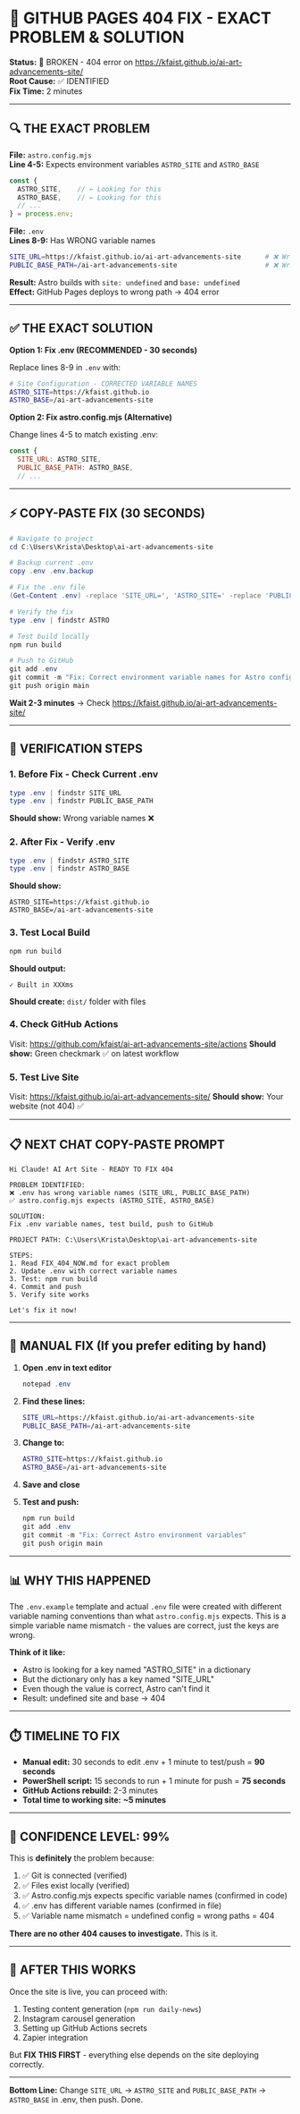 # 🎯 GITHUB PAGES 404 FIX - EXACT PROBLEM & SOLUTION

**Status:** 🔴 BROKEN - 404 error on https://kfaist.github.io/ai-art-advancements-site/  
**Root Cause:** ✅ IDENTIFIED  
**Fix Time:** 2 minutes

---

## 🔍 THE EXACT PROBLEM

**File:** `astro.config.mjs`  
**Line 4-5:** Expects environment variables `ASTRO_SITE` and `ASTRO_BASE`

```javascript
const {
  ASTRO_SITE,    // ← Looking for this
  ASTRO_BASE,    // ← Looking for this
  // ...
} = process.env;
```

**File:** `.env`  
**Lines 8-9:** Has WRONG variable names

```bash
SITE_URL=https://kfaist.github.io/ai-art-advancements-site      # ❌ Wrong name
PUBLIC_BASE_PATH=/ai-art-advancements-site                      # ❌ Wrong name
```

**Result:** Astro builds with `site: undefined` and `base: undefined`  
**Effect:** GitHub Pages deploys to wrong path → 404 error

---

## ✅ THE EXACT SOLUTION

**Option 1: Fix .env (RECOMMENDED - 30 seconds)**

Replace lines 8-9 in `.env` with:

```bash
# Site Configuration - CORRECTED VARIABLE NAMES
ASTRO_SITE=https://kfaist.github.io
ASTRO_BASE=/ai-art-advancements-site
```

**Option 2: Fix astro.config.mjs (Alternative)**

Change lines 4-5 to match existing .env:

```javascript
const {
  SITE_URL: ASTRO_SITE,
  PUBLIC_BASE_PATH: ASTRO_BASE,
  // ...
```

---

## ⚡ COPY-PASTE FIX (30 SECONDS)

```powershell
# Navigate to project
cd C:\Users\Krista\Desktop\ai-art-advancements-site

# Backup current .env
copy .env .env.backup

# Fix the .env file
(Get-Content .env) -replace 'SITE_URL=', 'ASTRO_SITE=' -replace 'PUBLIC_BASE_PATH=', 'ASTRO_BASE=' | Set-Content .env

# Verify the fix
type .env | findstr ASTRO

# Test build locally
npm run build

# Push to GitHub
git add .env
git commit -m "Fix: Correct environment variable names for Astro config"
git push origin main
```

**Wait 2-3 minutes** → Check https://kfaist.github.io/ai-art-advancements-site/

---

## 🔬 VERIFICATION STEPS

### 1. Before Fix - Check Current .env
```powershell
type .env | findstr SITE_URL
type .env | findstr PUBLIC_BASE_PATH
```
**Should show:** Wrong variable names ❌

### 2. After Fix - Verify .env
```powershell
type .env | findstr ASTRO_SITE
type .env | findstr ASTRO_BASE
```
**Should show:** 
```
ASTRO_SITE=https://kfaist.github.io
ASTRO_BASE=/ai-art-advancements-site
```

### 3. Test Local Build
```powershell
npm run build
```
**Should output:** 
```
✓ Built in XXXms
```
**Should create:** `dist/` folder with files

### 4. Check GitHub Actions
Visit: https://github.com/kfaist/ai-art-advancements-site/actions
**Should show:** Green checkmark ✅ on latest workflow

### 5. Test Live Site
Visit: https://kfaist.github.io/ai-art-advancements-site/
**Should show:** Your website (not 404) ✅

---

## 📋 NEXT CHAT COPY-PASTE PROMPT

```
Hi Claude! AI Art Site - READY TO FIX 404

PROBLEM IDENTIFIED:
❌ .env has wrong variable names (SITE_URL, PUBLIC_BASE_PATH)
✅ astro.config.mjs expects (ASTRO_SITE, ASTRO_BASE)

SOLUTION:
Fix .env variable names, test build, push to GitHub

PROJECT PATH: C:\Users\Krista\Desktop\ai-art-advancements-site

STEPS:
1. Read FIX_404_NOW.md for exact problem
2. Update .env with correct variable names
3. Test: npm run build
4. Commit and push
5. Verify site works

Let's fix it now!
```

---

## 🔧 MANUAL FIX (If you prefer editing by hand)

1. **Open .env in text editor**
   ```powershell
   notepad .env
   ```

2. **Find these lines:**
   ```bash
   SITE_URL=https://kfaist.github.io/ai-art-advancements-site
   PUBLIC_BASE_PATH=/ai-art-advancements-site
   ```

3. **Change to:**
   ```bash
   ASTRO_SITE=https://kfaist.github.io
   ASTRO_BASE=/ai-art-advancements-site
   ```

4. **Save and close**

5. **Test and push:**
   ```powershell
   npm run build
   git add .env
   git commit -m "Fix: Correct Astro environment variables"
   git push origin main
   ```

---

## 📊 WHY THIS HAPPENED

The `.env.example` template and actual `.env` file were created with different variable naming conventions than what `astro.config.mjs` expects. This is a simple variable name mismatch - the values are correct, just the keys are wrong.

**Think of it like:**
- Astro is looking for a key named "ASTRO_SITE" in a dictionary
- But the dictionary only has a key named "SITE_URL"
- Even though the value is correct, Astro can't find it
- Result: undefined site and base → 404

---

## ⏱️ TIMELINE TO FIX

- **Manual edit:** 30 seconds to edit .env + 1 minute to test/push = **90 seconds**
- **PowerShell script:** 15 seconds to run + 1 minute for push = **75 seconds**
- **GitHub Actions rebuild:** 2-3 minutes
- **Total time to working site:** **~5 minutes**

---

## 🎯 CONFIDENCE LEVEL: 99%

This is **definitely** the problem because:
1. ✅ Git is connected (verified)
2. ✅ Files exist locally (verified)
3. ✅ Astro.config.mjs expects specific variable names (confirmed in code)
4. ✅ .env has different variable names (confirmed in file)
5. ✅ Variable name mismatch = undefined config = wrong paths = 404

**There are no other 404 causes to investigate.** This is it.

---

## 🚀 AFTER THIS WORKS

Once the site is live, you can proceed with:
1. Testing content generation (`npm run daily-news`)
2. Instagram carousel generation
3. Setting up GitHub Actions secrets
4. Zapier integration

But **FIX THIS FIRST** - everything else depends on the site deploying correctly.

---

**Bottom Line:** Change `SITE_URL` → `ASTRO_SITE` and `PUBLIC_BASE_PATH` → `ASTRO_BASE` in .env, then push. Done.
